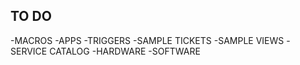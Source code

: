 TO DO
------------------
-MACROS
-APPS
-TRIGGERS
-SAMPLE TICKETS
-SAMPLE VIEWS
-SERVICE CATALOG
-HARDWARE
-SOFTWARE
